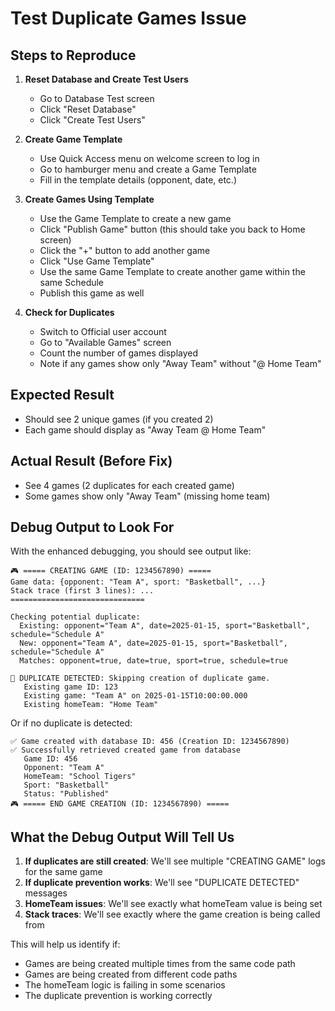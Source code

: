 # Test Duplicate Games Issue

## Steps to Reproduce

1. **Reset Database and Create Test Users**
   - Go to Database Test screen
   - Click "Reset Database"
   - Click "Create Test Users"

2. **Create Game Template**
   - Use Quick Access menu on welcome screen to log in
   - Go to hamburger menu and create a Game Template
   - Fill in the template details (opponent, date, etc.)

3. **Create Games Using Template**
   - Use the Game Template to create a new game
   - Click "Publish Game" button (this should take you back to Home screen)
   - Click the "+" button to add another game
   - Click "Use Game Template"
   - Use the same Game Template to create another game within the same Schedule
   - Publish this game as well

4. **Check for Duplicates**
   - Switch to Official user account
   - Go to "Available Games" screen
   - Count the number of games displayed
   - Note if any games show only "Away Team" without "@ Home Team"

## Expected Result
- Should see 2 unique games (if you created 2)
- Each game should display as "Away Team @ Home Team"

## Actual Result (Before Fix)
- See 4 games (2 duplicates for each created game)
- Some games show only "Away Team" (missing home team)

## Debug Output to Look For

With the enhanced debugging, you should see output like:

```
🎮 ===== CREATING GAME (ID: 1234567890) =====
Game data: {opponent: "Team A", sport: "Basketball", ...}
Stack trace (first 3 lines): ...
==============================

Checking potential duplicate:
  Existing: opponent="Team A", date=2025-01-15, sport="Basketball", schedule="Schedule A"
  New: opponent="Team A", date=2025-01-15, sport="Basketball", schedule="Schedule A"
  Matches: opponent=true, date=true, sport=true, schedule=true

🚫 DUPLICATE DETECTED: Skipping creation of duplicate game.
   Existing game ID: 123
   Existing game: "Team A" on 2025-01-15T10:00:00.000
   Existing homeTeam: "Home Team"
```

Or if no duplicate is detected:

```
✅ Game created with database ID: 456 (Creation ID: 1234567890)
✅ Successfully retrieved created game from database
   Game ID: 456
   Opponent: "Team A"
   HomeTeam: "School Tigers"
   Sport: "Basketball"
   Status: "Published"
🎮 ===== END GAME CREATION (ID: 1234567890) =====
```

## What the Debug Output Will Tell Us

1. **If duplicates are still created**: We'll see multiple "CREATING GAME" logs for the same game
2. **If duplicate prevention works**: We'll see "DUPLICATE DETECTED" messages
3. **HomeTeam issues**: We'll see exactly what homeTeam value is being set
4. **Stack traces**: We'll see exactly where the game creation is being called from

This will help us identify if:
- Games are being created multiple times from the same code path
- Games are being created from different code paths
- The homeTeam logic is failing in some scenarios
- The duplicate prevention is working correctly